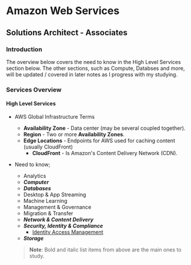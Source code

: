 # Amazon Web Services
## Solutions Architect - Associates

### Introduction
The overview below covers the need to know in the High Level Services section below. The other sections, such as Compute, Databses and more, will be updated / covered in later notes as I progress with my studying.

### Services Overview
#### High Level Services
* AWS Global Infrastructure Terms
    * **Availability Zone** - Data center (may be several coupled together).
    * **Region** - Two or more **Availability Zones**.
    * **Edge Locations** - Endpoints for AWS used for caching content (usually CloudFront)
        * **CloudFront** - Is Amazon's Content Delivery Network (CDN).
* Need to know;
    * Analytics
    * _**Computer**_
    * _**Databases**_
    * Desktop & App Streaming
    * Machine Learning
    * Management & Governance
    * Migration & Transfer
    * _**Network & Content Delivery**_
    * _**Security, Identity & Compliance**_ 
        * [Identity Access Management](./identity-access-management/README.md)
    * _**Storage**_

    > **Note**: Bold and italic list items from above are the main ones to study.

